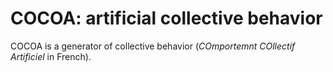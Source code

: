 # COCOA: artificial collective behavior

COCOA is a generator of collective behavior (*COmportemnt COllectif Artificiel* in French).
